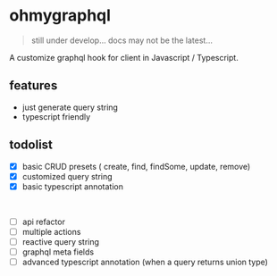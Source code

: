 # ohmygraphql

> still under develop... docs may not be the latest...

A customize graphql hook for client in Javascript / Typescript.

## features

- just generate query string
- typescript friendly

## todolist

- [x] basic CRUD presets ( create, find, findSome, update, remove)
- [x] customized query string
- [x] basic typescript annotation

<br />

- [ ] api refactor
- [ ] multiple actions
- [ ] reactive query string
- [ ] graphql meta fields
- [ ] advanced typescript annotation (when a query returns union type)
